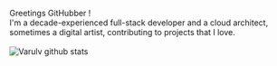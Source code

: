 Greetings GitHubber !  <br/>
I'm a decade-experienced full-stack developer and a cloud architect, sometimes a digital artist, contributing to projects that I love.<br/><br>
![Varulv github stats](https://anasgamrani.vercel.app/api?username=Varulv1997&theme=jolly&bg_color=2B213A&count_private&title_color=A469EE&include_all_commits&show_icons=true)
